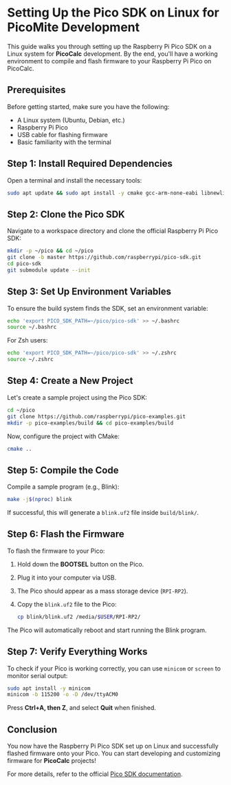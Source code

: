 # Setting Up the Pico SDK on Linux for PicoMite Development

This guide walks you through setting up the Raspberry Pi Pico SDK on a Linux system for **PicoCalc** development. By the end, you'll have a working environment to compile and flash firmware to your Raspberry Pi Pico on PicoCalc.

## Prerequisites
Before getting started, make sure you have the following:

- A Linux system (Ubuntu, Debian, etc.)
- Raspberry Pi Pico 
- USB cable for flashing firmware
- Basic familiarity with the terminal

## Step 1: Install Required Dependencies
Open a terminal and install the necessary tools:

```bash
sudo apt update && sudo apt install -y cmake gcc-arm-none-eabi libnewlib-arm-none-eabi build-essential git
```

## Step 2: Clone the Pico SDK
Navigate to a workspace directory and clone the official Raspberry Pi Pico SDK:

```bash
mkdir -p ~/pico && cd ~/pico
git clone -b master https://github.com/raspberrypi/pico-sdk.git
cd pico-sdk
git submodule update --init
```

## Step 3: Set Up Environment Variables
To ensure the build system finds the SDK, set an environment variable:

```bash
echo 'export PICO_SDK_PATH=~/pico/pico-sdk' >> ~/.bashrc
source ~/.bashrc
```

For Zsh users:

```bash
echo 'export PICO_SDK_PATH=~/pico/pico-sdk' >> ~/.zshrc
source ~/.zshrc
```

## Step 4: Create a New Project
Let's create a sample project using the Pico SDK:

```bash
cd ~/pico
git clone https://github.com/raspberrypi/pico-examples.git
mkdir -p pico-examples/build && cd pico-examples/build
```

Now, configure the project with CMake:

```bash
cmake ..
```

## Step 5: Compile the Code
Compile a sample program (e.g., Blink):

```bash
make -j$(nproc) blink
```

If successful, this will generate a `blink.uf2` file inside `build/blink/`.

## Step 6: Flash the Firmware
To flash the firmware to your Pico:

1. Hold down the **BOOTSEL** button on the Pico.
2. Plug it into your computer via USB.
3. The Pico should appear as a mass storage device (`RPI-RP2`).
4. Copy the `blink.uf2` file to the Pico:

   ```bash
   cp blink/blink.uf2 /media/$USER/RPI-RP2/
   ```

The Pico will automatically reboot and start running the Blink program.

## Step 7: Verify Everything Works
To check if your Pico is working correctly, you can use `minicom` or `screen` to monitor serial output:

```bash
sudo apt install -y minicom
minicom -b 115200 -o -D /dev/ttyACM0
```

Press **Ctrl+A, then Z**, and select **Quit** when finished.

## Conclusion
You now have the Raspberry Pi Pico SDK set up on Linux and successfully flashed firmware onto your Pico. 
You can start developing and customizing firmware for **PicoCalc** projects!

For more details, refer to the official [Pico SDK documentation](https://github.com/raspberrypi/pico-sdk).


